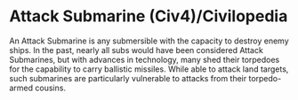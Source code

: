 # Attack Submarine (Civ4)/Civilopedia

An Attack Submarine is any submersible with the capacity to destroy enemy ships. In the past, nearly all subs would have been considered Attack Submarines, but with advances in technology, many shed their torpedoes for the capability to carry ballistic missiles. While able to attack land targets, such submarines are particularly vulnerable to attacks from their torpedo-armed cousins.